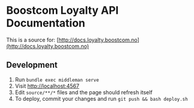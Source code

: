 # Boostcom Loyalty API Documentation

This is a source for: [http://docs.loyalty.boostcom.no](http://docs.loyalty.boostcom.no)

## Development

1. Run `bundle exec middleman serve`
1. Visit [http://localhost:4567](http://localhost:4567)
1. Edit `source/**/*` files and the page should refresh itself
1. To deploy, commit your changes and run `git push && bash deploy.sh`
